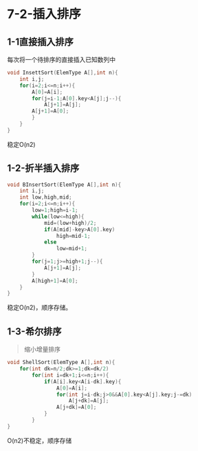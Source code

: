 # 7-2-插入排序

## 1-1直接插入排序

每次将一个待排序的直接插入已知数列中

```c
void InsettSort(ElemType A[],int n){
    int i,j;
    for(i=2;i<=n;i++){
        A[0]=A[i];
        for(j=i-1;A[0].key<A[j];j--){
            A[j+1]=A[j];
        A[j+1]=A[0];
        }
    }
}
```

稳定O\(n2\)

## 1-2-折半插入排序

```c
void BInsertSort(ElemType A[],int n){
    int i,j;
    int low,high,mid;
    for(i=2;i<=n;i++){
        low=1;high=i-1;
        while(low<=high){
            mid=(low+high)/2;
            if(A[mid]-key>A[0].key)
                high=mid-1;
            else
                low=mid+1;
        }
        for(j=1;j>=high+1;j--){
            A[j+1]=A[j];  
        }
        A[high+1]=A[0];
    }
}
```



稳定O\(n2\)，顺序存储。

## 1-3-希尔排序

> 缩小增量排序

```c
void ShellSort(ElemType A[],int n){
    for(int dk=n/2;dk>=1;dk=dk/2)
        for(int i=dk+1;i<=n;i++){
            if(A[i].key<A[i-dk].key){
                A[0]=A[i];
                for(int j=i-dk;j>0&&A[0].key<A[j].key;j-=dk)
                    A[j+dk]=A[j];
                A[j+dk]=A[0];
            }
        }
}
```

O\(n2\)不稳定，顺序存储


